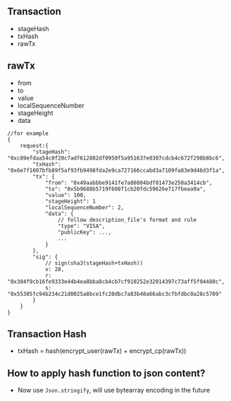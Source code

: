 ## Transaction
- stageHash
- txHash
- rawTx

## rawTx
- from
- to
- value
- localSequenceNumber
- stageHeight
- data

```
//for example
{
    request:{
        "stageHash": "0xc89efdaa54c0f20c7adf612882df0950f5a951637e0307cdcb4c672f298b8bc6",
        "txHash": "0x6e7f1007bfb89f5af93fb9498fda2e9ca727166ccabd3a7109fa83e9d46d3f1a",
        "tx": {
            "from": "0x49aabbbe9141fe7a80804bdf01473e250a3414cb",
            "to": "0x5b9688b5719f608f1cb20fdc59626e717fbeaa9a",
            "value": 100,
            "stageHeight": 1
            "localSequenceNumber": 2,
            "data": {
                // follow description_file's format and rule
                "type": "VISA",
                "publicKey": ...,
                ...
            }
        },
        "sig": {  
            // sign(sha3(stageHash+txHash))
            v: 28,
            r: "0x384f9cb16fe9333e44b4ea8bba8cb4cb7cf910252e32014397c73aff5f94480c",
            s: "0x55305fc94b234c21d0025a8bce1fc20dbc7a83b48a66abc3cfbfdbc0a28c5709"
        }
    }
}
```

## Transaction Hash
- txHash = hash(encrypt_user(rawTx) + encrypt_cp(rawTx))

## How to apply hash function to json content?
  - Now use `Json.stringify`, will use bytearray encoding in the future